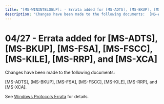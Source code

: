 ```yaml
---
title: "[MS-WININTBLOGLP]: - Errata added for [MS-ADTS], [MS-BKUP], [MS-FSA], [MS-FSCC], [MS-KILE], [MS-RRP], and [MS-XCA]"
description: "Changes have been made to the following documents:  [MS-ADTS], [MS-BKUP], [MS-FSA], [MS-FSCC], [MS-KILE], [MS-RRP], and [MS-XCA].  See Windows"
---
```


# 04/27 - Errata added for [MS-ADTS], [MS-BKUP], [MS-FSA], [MS-FSCC], [MS-KILE], [MS-RRP], and [MS-XCA]

<p> </p>
<p>Changes have been made to the following documents:</p>

<p>[MS-ADTS], [MS-BKUP], [MS-FSA], [MS-FSCC], [MS-KILE],
[MS-RRP], and [MS-XCA].</p>

<p>See <span><a href="/openspecs/windows_protocols/MS-WINERRATA/314fe022-28ea-4bd9-93ac-7941ecf9ca10">Windows
Protocols Errata</a></span> for details.</p>


                